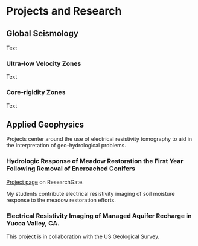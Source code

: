 # Projects and Research

## Global Seismology

Text

### Ultra-low Velocity Zones

Text

### Core-rigidity Zones

Text

## Applied Geophysics

Projects center around the use of electrical resistivity tomography to aid in the interpretation of geo-hydrological problems.

### Hydrologic Response of Meadow Restoration the First Year Following Removal of Encroached Conifers

[Project page](https://www.researchgate.net/publication/331434273_Hydrologic_Response_of_Meadow_Restoration_the_First_Year_Following_Removal_of_Encroached_Conifers) on ResearchGate.

My students contribute electrical resistivity imaging of soil moisture response to the meadow restoration efforts.

### Electrical Resistivity Imaging of Managed Aquifer Recharge in Yucca Valley, CA.

This project is in collaboration with the US Geological Survey. 

